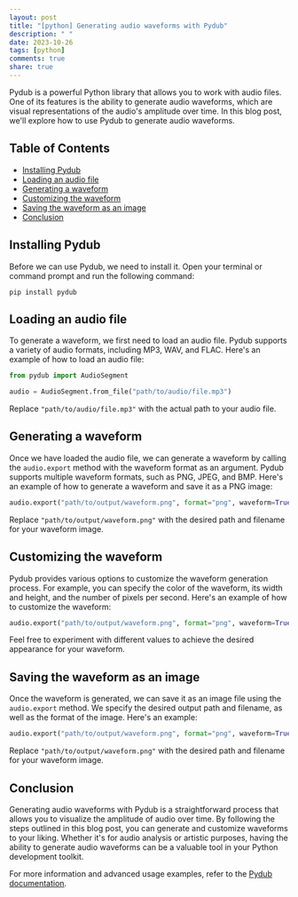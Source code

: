 ```yaml
---
layout: post
title: "[python] Generating audio waveforms with Pydub"
description: " "
date: 2023-10-26
tags: [python]
comments: true
share: true
---
```


Pydub is a powerful Python library that allows you to work with audio files. One of its features is the ability to generate audio waveforms, which are visual representations of the audio's amplitude over time. In this blog post, we'll explore how to use Pydub to generate audio waveforms.

## Table of Contents
- [Installing Pydub](#installing-pydub)
- [Loading an audio file](#loading-an-audio-file)
- [Generating a waveform](#generating-a-waveform)
- [Customizing the waveform](#customizing-the-waveform)
- [Saving the waveform as an image](#saving-the-waveform-as-an-image)
- [Conclusion](#conclusion)

## Installing Pydub

Before we can use Pydub, we need to install it. Open your terminal or command prompt and run the following command:

```shell
pip install pydub
```

## Loading an audio file

To generate a waveform, we first need to load an audio file. Pydub supports a variety of audio formats, including MP3, WAV, and FLAC. Here's an example of how to load an audio file:

```python
from pydub import AudioSegment

audio = AudioSegment.from_file("path/to/audio/file.mp3")
```

Replace `"path/to/audio/file.mp3"` with the actual path to your audio file.

## Generating a waveform

Once we have loaded the audio file, we can generate a waveform by calling the `audio.export` method with the waveform format as an argument. Pydub supports multiple waveform formats, such as PNG, JPEG, and BMP. Here's an example of how to generate a waveform and save it as a PNG image:

```python
audio.export("path/to/output/waveform.png", format="png", waveform=True)
```

Replace `"path/to/output/waveform.png"` with the desired path and filename for your waveform image.

## Customizing the waveform

Pydub provides various options to customize the waveform generation process. For example, you can specify the color of the waveform, its width and height, and the number of pixels per second. Here's an example of how to customize the waveform:

```python
audio.export("path/to/output/waveform.png", format="png", waveform=True, colors=["#FF0000"], width=800, height=200, pixels_per_second=100)
```

Feel free to experiment with different values to achieve the desired appearance for your waveform.

## Saving the waveform as an image

Once the waveform is generated, we can save it as an image file using the `audio.export` method. We specify the desired output path and filename, as well as the format of the image. Here's an example:

```python
audio.export("path/to/output/waveform.png", format="png", waveform=True)
```

Replace `"path/to/output/waveform.png"` with the desired path and filename for your waveform image.

## Conclusion

Generating audio waveforms with Pydub is a straightforward process that allows you to visualize the amplitude of audio over time. By following the steps outlined in this blog post, you can generate and customize waveforms to your liking. Whether it's for audio analysis or artistic purposes, having the ability to generate audio waveforms can be a valuable tool in your Python development toolkit.

For more information and advanced usage examples, refer to the [Pydub documentation](https://github.com/jiaaro/pydub).